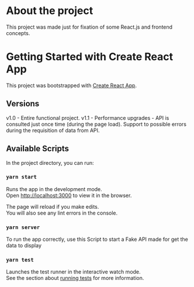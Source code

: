 # About the project

This project was made just for fixation of some React.js and frontend concepts. 

# Getting Started with Create React App

This project was bootstrapped with [Create React App](https://github.com/facebook/create-react-app).

## Versions

v1.0 - Entire functional project.
v1.1 - Performance upgrades - API is consulted just once time (during the page load). Support to possible errors during the requisition of data from API.




## Available Scripts

In the project directory, you can run:

### `yarn start`

Runs the app in the development mode.\
Open [http://localhost:3000](http://localhost:3000) to view it in the browser.

The page will reload if you make edits.\
You will also see any lint errors in the console.

### `yarn server`

To run the app correctly, use this Script to start a Fake API made for get the data to display


### `yarn test`

Launches the test runner in the interactive watch mode.\
See the section about [running tests](https://facebook.github.io/create-react-app/docs/running-tests) for more information.
